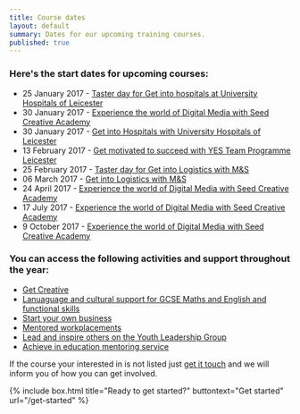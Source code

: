 ```yaml
---
title: Course dates
layout: default
summary: Dates for our upcoming training courses.
published: true
---
```


### Here's the start dates for upcoming courses:

- 25 January 2017 - [Taster day for Get into hospitals at University Hospitals of Leicester](/what-you-can-do/get-hands-on-experience-and-access-to-jobs)
- 30 January 2017 - [Experience the world of Digital Media with Seed Creative Academy](http://www.yesproject.org/what-you-can-do/experience-the-world-of-digital-media/)
- 30 January 2017 - [Get into Hospitals with University Hospitals of Leicester](/what-you-can-do/get-hands-on-experience-and-access-to-jobs)
- 13 February 2017 - [Get motivated to succeed with YES Team Programme Leicester](/what-you-can-do/get-motivated-to-succeed)
- 25 February 2017 - [Taster day for Get into Logistics with M&S](/what-you-can-do/get-hands-on-experience-and-access-to-jobs)
- 06 March 2017 - [Get into Logistics with M&S](/what-you-can-do/get-hands-on-experience-and-access-to-jobs)
- 24 April 2017 - [Experience the world of Digital Media with Seed Creative Academy](http://www.yesproject.org/what-you-can-do/experience-the-world-of-digital-media/)
- 17 July 2017 - [Experience the world of Digital Media with Seed Creative Academy](http://www.yesproject.org/what-you-can-do/experience-the-world-of-digital-media/)
- 9 October 2017 - [Experience the world of Digital Media with Seed Creative Academy](http://www.yesproject.org/what-you-can-do/experience-the-world-of-digital-media/)

### You can access the following activities and support throughout the year:

- [Get Creative](/what-you-can-do/get-creative)
- [Lanuaguage and cultural support for GCSE Maths and English and functional skills](/what-you-can-do/yes-specialised-support-services)
- [Start your own business](https://www.yesproject.org/what-you-can-do/start-your-own-business/)
- [Mentored workplacements](https://www.yesproject.org/what-you-can-do/explore-the-world-of-work/) 
- [Lead and inspire others on the Youth Leadership Group](https://www.yesproject.org/what-you-can-do/explore-the-world-of-work/)
- [Achieve in education mentoring service](https://www.yesproject.org/what-you-can-do/achieve-in-education/)

If the course your interested in is not listed just [get it touch](https://www.yesproject.org/get-started/) and we will inform you of how you can get involved.

{% include box.html title="Ready to get started?" buttontext="Get started" url="/get-started" %}
